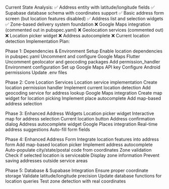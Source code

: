 Current State Analysis:
✅ Address entity with latitude/longitude fields
✅ Supabase database schema with coordinates support
✅ Basic address form screen (but location features disabled)
✅ Address list and selection widgets
✅ Zone-based delivery system foundation
❌ Google Maps integration (commented out in pubspec.yaml)
❌ Geolocation services (commented out)
❌ Location picker widget
❌ Address autocomplete
❌ Current location detection
Implementation Plan:

Phase 1: Dependencies & Environment Setup
Enable location dependencies in pubspec.yaml
Uncomment and configure Google Maps Flutter
Uncomment geolocator and geocoding packages
Add permission_handler
Environment configuration
Set up Google Maps API key
Configure Android permissions
Update .env files



Phase 2: Core Location Services
Location service implementation
Create location permission handler
Implement current location detection
Add geocoding service for address lookup
Google Maps integration
Create map widget for location picking
Implement place autocomplete
Add map-based address selection


Phase 3: Enhanced Address Widgets
Location picker widget
Interactive map for address selection
Current location button
Address confirmation dialog
Address autocomplete widget
Google Places integration
Real-time address suggestions
Auto-fill form fields



Phase 4: Enhanced Address Form
Integrate location features into address form
Add map-based location picker
Implement address autocomplete
Auto-populate city/state/postal code from coordinates
Zone validation
Check if selected location is serviceable
Display zone information
Prevent saving addresses outside service areas



Phase 5: Database & Supabase Integration
Ensure proper coordinate storage
Validate latitude/longitude precision
Update database functions for location queries
Test zone detection with real coordinates